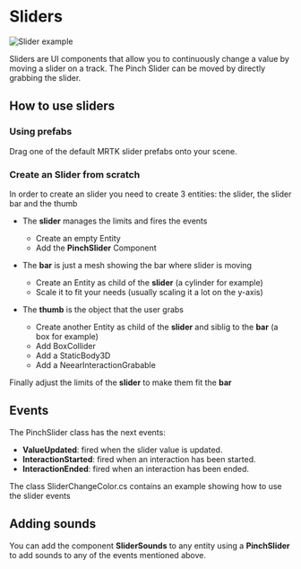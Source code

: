 # Sliders

![Slider example](../Documentation/Images/Slider/MRTK_UX_Slider_Main.jpg)

Sliders are UI components that allow you to continuously change a value by moving a slider on a track. The Pinch Slider can be moved by directly grabbing the slider.


## How to use sliders

### Using prefabs

Drag one of the default MRTK slider prefabs onto your scene.

### Create an Slider from scratch

In order to create an slider you need to create 3 entities: the slider, the slider bar and the thumb

- The **slider** manages the limits and fires the events
    - Create an empty Entity
    - Add the **PinchSlider** Component

- The **bar** is just a mesh showing the bar where slider is moving
    - Create an Entity as child of the **slider** (a cylinder for example)
    - Scale it to fit your needs (usually scaling it a lot on the y-axis)

- The **thumb** is the object that the user grabs
    - Create another Entity as child of the **slider** and siblig to the **bar** (a box for example)
    - Add BoxCollider
    - Add a StaticBody3D
    - Add a NeearInteractionGrabable

Finally adjust the limits of the **slider** to make them fit the **bar**

## Events

The PinchSlider class has the next events:
- **ValueUpdated**: fired when the slider value is updated.
- **InteractionStarted**: fired when an interaction has been started.
- **InteractionEnded**: fired when an interaction has been ended.

The class SliderChangeColor.cs contains an example showing how to use the slider events

## Adding sounds

You can add the component **SliderSounds** to any entity using a **PinchSlider** to add sounds to any of the events mentioned above.
